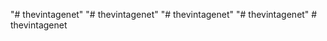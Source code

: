"# thevintagenet" 
"# thevintagenet" 
"# thevintagenet" 
"# thevintagenet" 
#   t h e v i n t a g e n e t  
 